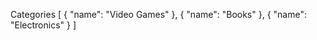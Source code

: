 Categories
[
    {
	    "name": "Video Games"
    },
    {
	    "name": "Books"
    },
    {
	    "name": "Electronics"
    }
]
